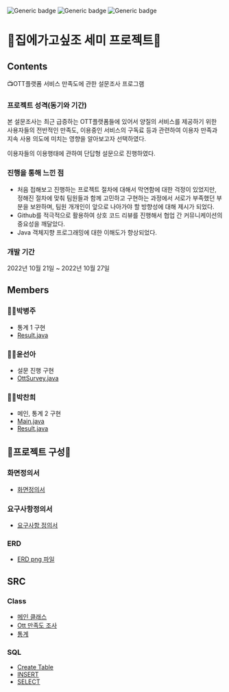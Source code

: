 ![Generic badge](https://img.shields.io/badge/java-yellowgreen.svg) ![Generic badge](https://img.shields.io/badge/MySQL-green.svg) ![Generic badge](https://img.shields.io/badge/VisualStudioCode-orange.svg)
# 🏡집에가고싶조 세미 프로젝트🏡
## Contents
  📺OTT플랫폼 서비스 만족도에 관한 설문조사 프로그램
 ### 프로젝트 성격(동기와 기간)
 본 설문조사는 최근 급증하는 OTT플랫폼들에 있어서 양질의 서비스를 제공하기 위한 사용자들의 전반적인 만족도, 이용중인 서비스의 구독료   등과 관련하여 이용자 만족과 지속 사용 의도에 미치는 영향을 알아보고자 선택하였다.

  이용자들의 이용행태에 관하여 단답형 설문으로 진행하였다.
### 진행을 통해 느낀 점
 * 처음 접해보고 진행하는 프로젝트 절차에 대해서 막연함에 대한 걱정이 있었지만, 정해진 절차에 맞춰 팀원들과 함께 고민하고 구현하는 과정에서 서로가 부족했던 부분을 보완하며, 팀원 개개인이 앞으로 나아가야 할 방향성에 대해 제시가 되었다.
 * Github를 적극적으로 활용하여 상호 코드 리뷰를 진행해서 협업 간 커뮤니케이션의 중요성을 깨달았다.
 * Java 객체지향 프로그래밍에 대한 이해도가 향상되었다.
### 개발 기간
2022년 10월 21일 ~ 2022년 10월 27일

## Members
### 🙆‍♂️박병주  
* 통계 1 구현
* [Result.java](./src/Result.java)
### 👩‍🔧윤선아
* 설문 진행 구현
* [OttSurvey.java](./src/OttSurvey.java)  
### 👩‍🏫박찬희
* 메인, 통계 2 구현
* [Main.java](./src/Main.java) 
* [Result.java](./src/Result.java)
## 📙프로젝트 구성📙
### 화면정의서
- [화면정의서](./docs/etc/%ED%99%94%EB%A9%B4%EC%A0%95%EC%9D%98%EC%84%9C%20(%EC%B5%9C%EC%A2%85).pdf)
### 요구사항정의서
- [요구사항 정의서](./docs/etc/%EC%9A%94%EA%B5%AC%EC%82%AC%ED%95%AD%EC%A0%95%EC%9D%98%EC%84%9C(%EC%A7%91%EC%97%90%EA%B0%80%EA%B3%A0%EC%8B%B6%EC%A1%B0).xlsx.pdf)
### ERD
- [ERD png 파일](./docs/etc/Survey.png)
## SRC
### Class
- [메인 클래스](./src/Main.java)
- [Ott 만족도 조사](./src/OttSurvey.java)
- [통계](./src/Result.java)
### SQL
- [Create Table](./docs/SQL/Survey.sql)  
- [INSERT](./docs/SQL/insert.sql)  
- [SELECT](./docs/SQL/surveySQL.sql)  



